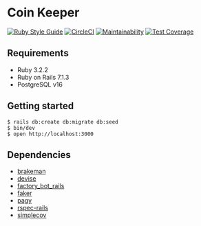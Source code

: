 # Coin Keeper 
[![Ruby Style Guide](https://img.shields.io/badge/code_style-community-brightgreen.svg)](https://rubystyle.guide)
[![CircleCI](https://dl.circleci.com/status-badge/img/gh/RedSkiesReaperr/coin-keeper/tree/main.svg?style=svg)](https://dl.circleci.com/status-badge/redirect/gh/RedSkiesReaperr/coin-keeper/tree/main)
[![Maintainability](https://api.codeclimate.com/v1/badges/7468a36c5655928f3277/maintainability)](https://codeclimate.com/github/RedSkiesReaperr/coin-keeper/maintainability)
[![Test Coverage](https://api.codeclimate.com/v1/badges/7468a36c5655928f3277/test_coverage)](https://codeclimate.com/github/RedSkiesReaperr/coin-keeper/test_coverage)

## Requirements

- Ruby 3.2.2
- Ruby on Rails 7.1.3
- PostgreSQL v16

## Getting started

```shell
$ rails db:create db:migrate db:seed
$ bin/dev
$ open http://localhost:3000
```

## Dependencies
- [brakeman](https://github.com/presidentbeef/brakeman)
- [devise](https://github.com/heartcombo/devise)
- [factory_bot_rails](https://github.com/thoughtbot/factory_bot_rails)
- [faker](https://github.com/faker-ruby/faker/tree/main)
- [pagy](https://github.com/ddnexus/pagy)
- [rspec-rails](https://github.com/rspec/rspec-rails)
- [simplecov](https://github.com/simplecov-ruby/simplecov)